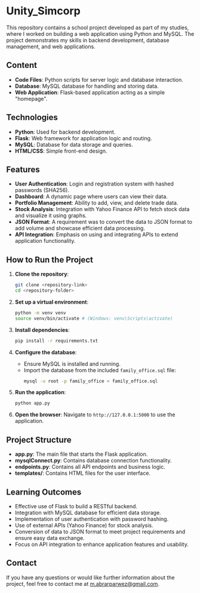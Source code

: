 # Unity_Simcorp
This repository contains a school project developed as part of my studies, where I worked on building a web application using Python and MySQL. The project demonstrates my skills in backend development, database management, and web applications.

## Content
- **Code Files**: Python scripts for server logic and database interaction.
- **Database**: MySQL database for handling and storing data.
- **Web Application**: Flask-based application acting as a simple "homepage".

## Technologies
- **Python**: Used for backend development.
- **Flask**: Web framework for application logic and routing.
- **MySQL**: Database for data storage and queries.
- **HTML/CSS**: Simple front-end design.

## Features
- **User Authentication**: Login and registration system with hashed passwords (SHA256).
- **Dashboard**: A dynamic page where users can view their data.
- **Portfolio Management**: Ability to add, view, and delete trade data.
- **Stock Analysis**: Integration with Yahoo Finance API to fetch stock data and visualize it using graphs.
- **JSON Format**: A requirement was to convert the data to JSON format to add volume and showcase efficient data processing.
- **API Integration**: Emphasis on using and integrating APIs to extend application functionality.

## How to Run the Project

1. **Clone the repository**:
   ```bash
   git clone <repository-link>
   cd <repository-folder>
   ```

2. **Set up a virtual environment**:
   ```bash
   python -m venv venv
   source venv/bin/activate # (Windows: venv\Scripts\activate)
   ```

3. **Install dependencies**:
   ```bash
   pip install -r requirements.txt
   ```

4. **Configure the database**:
   - Ensure MySQL is installed and running.
   - Import the database from the included `family_office.sql` file:
     ```bash
     mysql -u root -p family_office < family_office.sql
     ```

5. **Run the application**:
   ```bash
   python app.py
   ```

6. **Open the browser**:
   Navigate to `http://127.0.0.1:5000` to use the application.

## Project Structure
- **app.py**: The main file that starts the Flask application.
- **mysqlConnect.py**: Contains database connection functionality.
- **endpoints.py**: Contains all API endpoints and business logic.
- **templates/**: Contains HTML files for the user interface.

## Learning Outcomes
- Effective use of Flask to build a RESTful backend.
- Integration with MySQL database for efficient data storage.
- Implementation of user authentication with password hashing.
- Use of external APIs (Yahoo Finance) for stock analysis.
- Conversion of data to JSON format to meet project requirements and ensure easy data exchange.
- Focus on API integration to enhance application features and usability.

## Contact
If you have any questions or would like further information about the project, feel free to contact me at m.abrarparwez@gmail.com.
